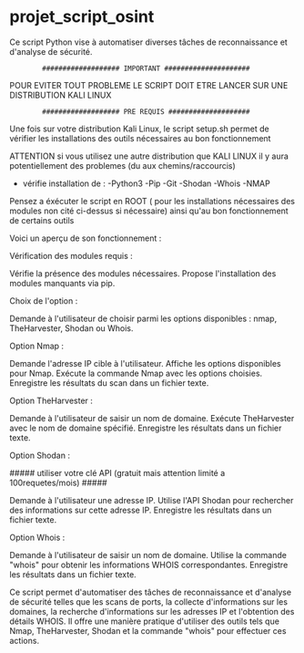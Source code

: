 # projet_script_osint
Ce script Python vise à automatiser diverses tâches de reconnaissance et d'analyse de sécurité.

            ################### IMPORTANT #####################

POUR EVITER TOUT PROBLEME LE SCRIPT DOIT ETRE LANCER SUR UNE DISTRIBUTION KALI LINUX


            ################### PRE REQUIS ####################


Une fois sur votre distribution Kali Linux, le script setup.sh permet de vérifier les installations des outils nécessaires au bon fonctionnement

ATTENTION si vous utilisez une autre distribution que KALI LINUX il y aura potentiellement des problemes (du aux chemins/raccourcis)

- vérifie installation de : 
    -Python3
    -Pip 
    -Git 
    -Shodan
    -Whois
    -NMAP  

Pensez a éxécuter le script en ROOT ( pour les installations nécessaires des modules non cité ci-dessus si nécessaire) ainsi qu'au bon fonctionnement de certains outils


Voici un aperçu de son fonctionnement :


Vérification des modules requis :

Vérifie la présence des modules nécessaires.
Propose l'installation des modules manquants via pip.


Choix de l'option :

Demande à l'utilisateur de choisir parmi les options disponibles : nmap, TheHarvester, Shodan ou Whois.

Option Nmap :

Demande l'adresse IP cible à l'utilisateur.
Affiche les options disponibles pour Nmap.
Exécute la commande Nmap avec les options choisies.
Enregistre les résultats du scan dans un fichier texte.

Option TheHarvester :

Demande à l'utilisateur de saisir un nom de domaine.
Exécute TheHarvester avec le nom de domaine spécifié.
Enregistre les résultats dans un fichier texte.

Option Shodan :

##### utiliser votre clé API (gratuit mais attention limité a 100requetes/mois) #####

Demande à l'utilisateur une adresse IP.
Utilise l'API Shodan pour rechercher des informations sur cette adresse IP.
Enregistre les résultats dans un fichier texte.

Option Whois :

Demande à l'utilisateur de saisir un nom de domaine.
Utilise la commande "whois" pour obtenir les informations WHOIS correspondantes.
Enregistre les résultats dans un fichier texte.


Ce script permet d'automatiser des tâches de reconnaissance et d'analyse de sécurité telles que les scans de ports, la collecte d'informations sur les domaines, la recherche d'informations sur les adresses IP et l'obtention des détails WHOIS. Il offre une manière pratique d'utiliser des outils tels que Nmap, TheHarvester, Shodan et la commande "whois" pour effectuer ces actions.
